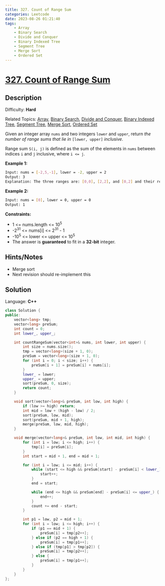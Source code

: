```yaml
---
title: 327. Count of Range Sum
categories: Leetcode
date: 2023-08-26 01:21:40
tags:
    - Array
    - Binary Search
    - Divide and Conquer
    - Binary Indexed Tree
    - Segment Tree
    - Merge Sort
    - Ordered Set
---
```


# [327\. Count of Range Sum](https://leetcode.com/problems/count-of-range-sum/)

## Description

Difficulty: **Hard**

Related Topics: [Array](https://leetcode.com/tag/https://leetcode.com/tag/array//), [Binary Search](https://leetcode.com/tag/https://leetcode.com/tag/binary-search//), [Divide and Conquer](https://leetcode.com/tag/https://leetcode.com/tag/divide-and-conquer//), [Binary Indexed Tree](https://leetcode.com/tag/https://leetcode.com/tag/binary-indexed-tree//), [Segment Tree](https://leetcode.com/tag/https://leetcode.com/tag/segment-tree//), [Merge Sort](https://leetcode.com/tag/https://leetcode.com/tag/merge-sort//), [Ordered Set](https://leetcode.com/tag/https://leetcode.com/tag/ordered-set//)

Given an integer array `nums` and two integers `lower` and `upper`, return _the number of range sums that lie in_ `[lower, upper]` _inclusive_.

Range sum `S(i, j)` is defined as the sum of the elements in `nums` between indices `i` and `j` inclusive, where `i <= j`.

**Example 1:**

```bash
Input: nums = [-2,5,-1], lower = -2, upper = 2
Output: 3
Explanation: The three ranges are: [0,0], [2,2], and [0,2] and their respective sums are: -2, -1, 2.
```

**Example 2:**

```bash
Input: nums = [0], lower = 0, upper = 0
Output: 1
```

**Constraints:**

* 1 <= nums.length <= 10<sup>5</sup>
* -2<sup>31</sup> <= nums[i] <= 2<sup>31</sup> - 1
* -10<sup>5</sup> <= lower <= upper <= 10<sup>5</sup>
* The answer is **guaranteed** to fit in a **32-bit** integer.

## Hints/Notes

* Merge sort
* Next revision should re-implement this

## Solution

Language: **C++**

```C++
class Solution {
public:
    vector<long> tmp;
    vector<long> preSum;
    int count = 0;
    int lower_, upper_;

    int countRangeSum(vector<int>& nums, int lower, int upper) {
        int size = nums.size();
        tmp = vector<long>(size + 1, 0);
        preSum = vector<long>(size + 1, 0);
        for (int i = 0; i < size; i++) {
            preSum[i + 1] = preSum[i] + nums[i];
        }
        lower_ = lower;
        upper_ = upper;
        sort(preSum, 0, size);
        return count;
    }

    void sort(vector<long>& preSum, int low, int high) {
        if (low >= high) return;
        int mid = low + (high - low) / 2;
        sort(preSum, low, mid);
        sort(preSum, mid + 1, high);
        merge(preSum, low, mid, high);
    }

    void merge(vector<long>& preSum, int low, int mid, int high) {
        for (int i = low; i <= high; i++) {
            tmp[i] = preSum[i];
        }
        int start = mid + 1, end = mid + 1;

        for (int i = low; i <= mid; i++) {
            while (start <= high && preSum[start] - preSum[i] < lower_) {
                start++;
            }
            end = start;

            while (end <= high && preSum[end] - preSum[i] <= upper_) {
                end++;
            }
            count += end - start;
        }

        int p1 = low, p2 = mid + 1;
        for (int i = low; i <= high; i++) {
            if (p1 == mid + 1) {
                preSum[i] = tmp[p2++];
            } else if (p2 == high + 1) {
                preSum[i] = tmp[p1++];
            } else if (tmp[p1] > tmp[p2]) {
                preSum[i] = tmp[p2++];
            } else {
                preSum[i] = tmp[p1++];
            }
        }
    }
};
```
